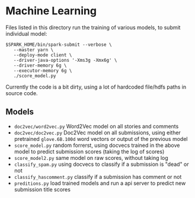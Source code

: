 # Machine Learning

Files listed in this directory run the training of various models, to submit individual model:

```
$SPARK_HOME/bin/spark-submit --verbose \
   --master yarn \
   --deploy-mode client \
   --driver-java-options '-Xms3g -Xmx6g' \
   --driver-memory 6g \
   --executor-memory 6g \
   ./score_model.py
```

Currently the code is a bit dirty, using a lot of hardcoded file/hdfs paths in source code.

## Models

* `doc2vec/word2vec.py` Word2Vec model on all stories and comments
* `doc2vec/doc2vec.py` Doc2Vec model on all submissions, using either pretrained `glove.6B.100d` word vectors or output of the previous model
* `score_model.py` random forrerst, using docvecs trained in the above model to predict submission scores (taking the log of scores)
* `score_model2.py` same model on raw scores, without taking log
* `classify_spam.py` using docvecs to classify if a submission is "dead" or not
* `classify_hascomment.py` classify if a submission has comment or not
* `preditions.py` load trained models and run a api server to predict new submission title scores

